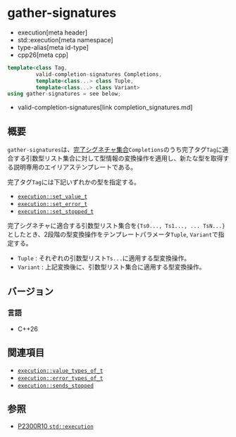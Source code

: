 # gather-signatures
* execution[meta header]
* std::execution[meta namespace]
* type-alias[meta id-type]
* cpp26[meta cpp]

```cpp
template<class Tag,
         valid-completion-signatures Completions,
         template<class...> class Tuple,
         template<class...> class Variant>
using gather-signatures = see below;
```
* valid-completion-signatures[link completion_signatures.md]

## 概要
`gather-signatures`は、[完了シグネチャ集合](completion_signatures.md)`Completions`のうち完了タグ`Tag`に適合する引数型リスト集合に対して型情報の変換操作を適用し、新たな型を取得する説明専用のエイリアステンプレートである。

完了タグ`Tag`には下記いずれかの型を指定する。

- [`execution::set_value_t`](set_value.md)
- [`execution::set_error_t`](set_error.md)
- [`execution::set_stopped_t`](set_stopped.md)

完了シグネチャに適合する引数型リスト集合を`{Ts0..., Ts1..., ... TsN...}`としたとき、2段階の型変換操作をテンプレートパラメータ`Tuple`, `Variant`で指定する。

- `Tuple` : それぞれの引数型リスト`Ts...`に適用する型変換操作。
- `Variant` : 上記変換後に、引数型リスト集合に適用する型変換操作。


## バージョン
### 言語
- C++26


## 関連項目
- [`execution::value_types_of_t`](value_types_of_t.md)
- [`execution::error_types_of_t`](error_types_of_t.md)
- [`execution::sends_stopped`](sends_stopped.md)


## 参照
- [P2300R10 `std::execution`](https://www.open-std.org/jtc1/sc22/wg21/docs/papers/2024/p2300r10.html)
